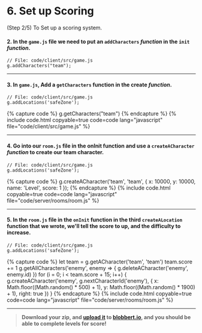 # 6. Set up Scoring
 (Step 2/5) To Set up a scoring system.

#### 2. In the `game.js` file we need to put an `addCharacters` _function_ in the `init` _function_.

```
// File: code/client/src/game.js
g.addCharacters("team");
```

<hr class="uk-margin-medium">

#### 3. In `game.js`, Add a `getCharacters` function in the create _function_.

```
// File: code/client/src/game.js
g.addLocations('safeZone');
```

{% capture code %}
g.getCharacters("team")
{% endcapture %}
{% include code.html copyable=true code=code lang="javascript" file="code/client/src/game.js" %}

<hr class="uk-margin-medium">

#### 4. Go into our `room.js` file in the onInit function and use a `createACharacter` _function_ to create our team character.

```
// File: code/client/src/game.js
g.addLocations('safeZone');
```

{% capture code %}
g.createACharacter('team',  'team',  { x:  10000, y:  10000, name:  'Level', score:  1  });
{% endcapture %}
{% include code.html copyable=true code=code lang="javascript" file="code/server/rooms/room.js" %}

<hr class="uk-margin-medium">

#### 5. In the `room.js` file in the `onInit` function in the third `createALocation` function that we wrote, we'll tell the score to up, and the difficulty to increase.

```
// File: code/client/src/game.js
g.addLocations('safeZone');
```

{% capture code %}
let team = g.getACharacter('team',  'team')
team.score +=  1
g.getAllCharacters('enemy', enemy =>  { g.deleteACharacter('enemy', enemy.id)  })
for  (i =  0; i < team.score +  15; i++)  { g.createACharacter('enemy', g.nextCharacterId('enemy'),  { x: Math.floor((Math.random()  *  500)  +  1), y: Math.floor((Math.random()  *  1900)  +  1), right:  true  })  }
{% endcapture %}
{% include code.html copyable=true code=code lang="javascript" file="code/server/rooms/room.js" %}

<hr class="uk-margin-medium">

>  **Download  your  zip,  and  [upload  it](/tutorials/uploadtoserver/)  to  [blobbert.io](https://blobbert.io/),  and  you  should  be  able to complete levels for score!**
